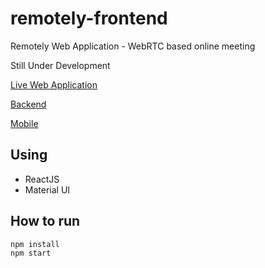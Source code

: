 # remotely-frontend

Remotely Web Application - WebRTC based online meeting

Still Under Development

[Live Web Application](https://remotely-sigma.vercel.app/)

[Backend](https://github.com/jhalitaksoy/remotely-backend)

[Mobile](https://github.com/jhalitaksoy/remotely_mobile)

## Using 

- ReactJS
- Material UI

## How to run
```bash 
npm install
npm start
